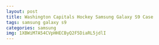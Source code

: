 ```yaml
---
layout: post
title: Washington Capitals Hockey Samsung Galaxy S9 Case
tags: samsung galaxy s9
categories: samsung
img: 1XBWiM7A54CVpHHECByQ2F5DiaRL5jdlI
---
```

